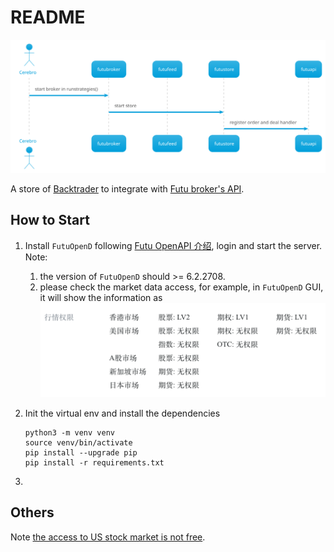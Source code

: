 README
====

![flowchart](docs/btfutu.svg)

A store of [Backtrader](https://www.backtrader.com/) to integrate with [Futu broker's API](https://github.com/FutunnOpen/py-futu-api).

## How to Start

1. Install `FutuOpenD` following [Futu OpenAPI 介绍](https://openapi.futunn.com/futu-api-doc/), login and start the server. Note:
   1. the version of `FutuOpenD` should >= 6.2.2708.
   2. please check the market data access, for example, in `FutuOpenD` GUI, it will show the information as
   ![market_data](docs/market_data.png)

2. Init the virtual env and install the dependencies
   ```
   python3 -m venv venv
   source venv/bin/activate
   pip install --upgrade pip
   pip install -r requirements.txt
   ```
   
3. 
 
## Others 

Note [the access to US stock market is not free](https://github.com/FutunnOpen/py-futu-api/issues/53).